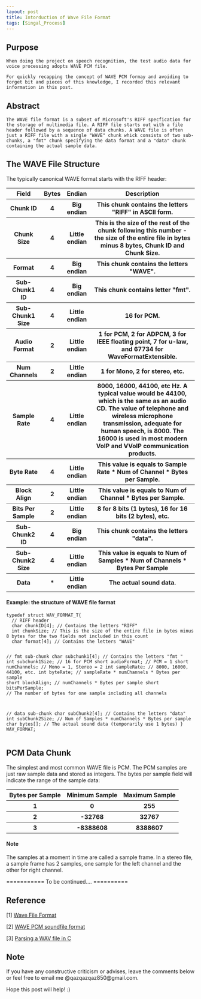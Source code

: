 ```yaml
---
layout: post
title: Intorduction of Wave File Format
tags: [Singal_Process] 
---
```


## Purpose

    When doing the project on speech recognition, the test audio data for voice processing adopts WAVE PCM file. 
    
    For quickly recapping the concept of WAVE PCM formay and avoiding to forget bit and pieces of this knowledge, I recorded this relevant information in this post.

## Abstract

    The WAVE file format is a subset of Microsoft's RIFF specfication for the storage of multimedia file. A RIFF file starts out with a file header followed by a sequence of data chunks. A WAVE file is often just a RIFF file with a single "WAVE" chunk whick consists of two sub-chunks, a "fmt" chunk specifying the data format and a "data" chunk containing the actual sample data. 

## The WAVE File Structure

The typically canonical WAVE format starts with the RIFF header:

<table style="width:100%" border-collapse: separate>
  <tr>
    <th>Field</th>
    <th>Bytes</th>
    <th>Endian</th>
    <th>Description</th>
  </tr>
  <tr>
    <th>Chunk ID</th>
    <th>4</th>
    <th>Big endian</th>
    <th>This chunk contains the letters "RIFF" in ASCII form.</th>
  </tr>
  <tr>
    <th>Chunk Size</th>
    <th>4</th>
    <th>Little endian</th>
    <th>This is the size of the rest of the chunk following this number - the size of the entire file in bytes minus 8 bytes, Chunk ID and Chunk Size.</th>
  </tr>
  <tr>
    <th>Format</th>
    <th>4</th>
    <th>Big endian</th>
    <th>This chunk contains the letters "WAVE".</th>
  </tr>
  <tr>
    <th>Sub-Chunk1 ID</th>
    <th>4</th>
    <th>Big endian</th>
    <th>This chunk contains letter "fmt".</th>
  </tr>
  <tr>
    <th>Sub-Chunk1 Size</th>
    <th>4</th>
    <th>Little endian</th>
    <th>16 for PCM.</th>
  </tr>
  <tr>
    <th>Audio Format</th>
    <th>2</th>
    <th>Little endian</th>
    <th>1 for PCM, 2 for ADPCM, 3 for IEEE floating point, 7 for u-law, and 67734 for WaveFormatExtensible.</th>
  </tr>
  <tr>
    <th>Num Channels</th>
    <th>2</th>
    <th>Little endian</th>
    <th>1 for Mono, 2 for stereo, etc.</th>
  </tr>
  <tr>
    <th>Sample Rate</th>
    <th>4</th>
    <th>Little endian</th>
    <th>8000, 16000, 44100, etc Hz. A typical value would be 44100, which is the same as an audio CD. The value of telephone and wireless microphone transmission, adequate for human speech, is 8000. The 16000 is used in most modern VoIP and VVoIP communication products.</th>
  </tr>
  <tr>
    <th>Byte Rate</th>
    <th>4</th>
    <th>Little endian</th>
    <th>This value is equals to Sample Rate * Num of Channel * Bytes per Sample.</th>
  </tr>
  <tr>
    <th>Block Align</th>
    <th>2</th>
    <th>Little endian</th>
    <th>This value is equals to Num of Channel * Bytes per Sample.</th>
  </tr>
  <tr>
    <th>Bits Per Sample</th>
    <th>2</th>
    <th>Little endian</th>
    <th>8 for 8 bits (1 bytes), 16 for 16 bits (2 bytes), etc.</th>
  </tr>
  <tr>
    <th>Sub-Chunk2 ID</th>
    <th>4</th>
    <th>Big endian</th>
    <th>This chunk contains the letters "data".</th>
  </tr>
  <tr>
    <th>Sub-Chunk2 Size</th>
    <th>4</th>
    <th>Little endian</th>
    <th>This value is equals to Num of Samples * Num of Channels * Bytes Per Sample</th>
  </tr>
  <tr>
    <th>Data</th>
    <th>*</th>
    <th>Little endian</th>
    <th>The actual sound data.</th>
  </tr>
</table>


#### Example: the structure of WAVE file format

<div class="language-shell highlighter-rouge"><pre class="highlight"><code class="hljs ruby"><span class="nb">typedef struct WAV_FORMAT_T{
  // RIFF header
  char chunkID[4]; // Contains the letters "RIFF"
  int chunkSize; // This is the size of the entire file in bytes minus 8 bytes for the two fields not included in this count
  char format[4]; // Contains the letters "WAVE"

  // fmt sub-chunk
  char subchunk1[4]; // Contains the letters "fmt "
  int subchunk1Size; // 16 for PCM
  short audioFormat; // PCM = 1 
  short numChannels; // Mono = 1, Stereo = 2
  int sampleRate; // 8000, 16000, 44100, etc.
  int byteRate; //  sampleRate * numChannels * Bytes per sample
  short blockAlign; // numChannels * Bytes per sample
  short bitsPerSample; // The number of bytes for one sample including all channels

  // data sub-chunk
  char subChunk2[4]; // Contains the letters "data"
  int subChunk2Size; // Num of Samples * numChannels * Bytes per sample 
  char bytes[]; // The actual sound data (temporarily use 1 bytes)
} WAV_FORMAT;</span></code></pre></div>


## PCM Data Chunk

  The simplest and most common WAVE file is PCM. The PCM samples are just raw sample data and stored as integers. The bytes per sample field will indicate the range of the sample data:

 <table style="width:100%" border-collapse: separate>
  <tr>
    <th>Bytes per Sample</th>
    <th>Minimum Sample</th>
    <th>Maximum Sample</th>
  </tr>
  <tr>
    <th>1</th>
    <th>0</th>
    <th>255</th>
  </tr>
  <tr>
    <th>2</th>
    <th>-32768</th>
    <th>32767</th>
  </tr>
  <tr>
    <th>3</th>
    <th>-8388608</th>
    <th>8388607</th>
  </tr>
</table>

 #### Note
  The samples at a moment in time are called a sample frame. In a stereo file, a sample frame has 2 samples, one sample for the left channel and the other for right channel.

=========== To be continued.... ==========

## Reference
[1] [Wave File Format](http://wavefilegem.com/how_wave_files_work.html)

[2] [WAVE PCM soundfile format](http://soundfile.sapp.org/doc/WaveFormat/)

[3] [Parsing a WAV file in C](http://truelogic.org/wordpress/2015/09/04/parsing-a-wav-file-in-c/)

## Note
<p>If you have any constructive criticism or advises, leave the comments below or feel free to email me @qazqazqaz850@gmail.com.

Hope this post will help! :)
</p>
